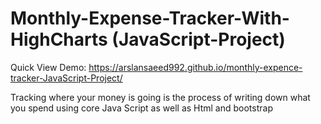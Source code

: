 # Monthly-Expense-Tracker-With-HighCharts (JavaScript-Project)

Quick View Demo:
https://arslansaeed992.github.io/monthly-expence-tracker-JavaScript-Project/

Tracking where your money is going is the process of writing down what you spend using core Java Script as well as Html and bootstrap
